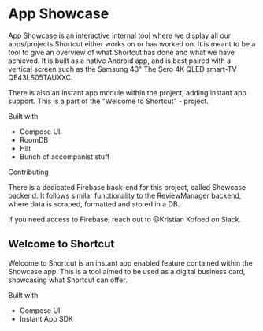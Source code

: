 # App Showcase

App Showcase is an interactive internal tool where we display all our apps/projects Shortcut either works on or has worked on. It is meant to be a tool to give an overview of what Shortcut has done and what we have achieved.
It is built as a native Android app, and is best paired with a vertical screen such as the Samsung 43" The Sero 4K QLED smart-TV QE43LS05TAUXXC.

There is also an instant app module within the project, adding instant app support. This is a part of the "Welcome to Shortcut" - project.

Built with

* Compose UI
* RoomDB
* Hilt
* Bunch of accompanist stuff

Contributing

There is a dedicated Firebase back-end for this project, called Showcase backend. It follows similar functionality to the ReviewManager backend, where data is scraped, formatted and stored in a DB. 

If you need access to Firebase, reach out to @Kristian Kofoed on Slack.

## Welcome to Shortcut

Welcome to Shortcut is an instant app enabled feature contained within the Showcase app. This is a tool aimed to be used as a digital business card, showcasing what Shortcut can offer.

Built with

* Compose UI
* Instant App SDK

